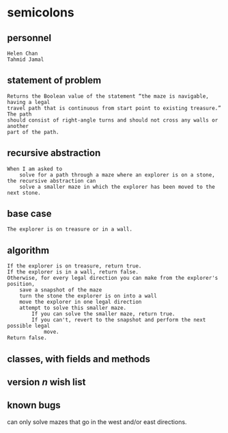 # semicolons
## personnel
    Helen Chan 
    Tahmid Jamal

## statement of problem
    Returns the Boolean value of the statement “the maze is navigable, having a legal
    travel path that is continuous from start point to existing treasure.” The path 
    should consist of right-angle turns and should not cross any walls or another 
    part of the path. 

## recursive abstraction
    When I am asked to
        solve for a path through a maze where an explorer is on a stone,
    the recursive abstraction can
        solve a smaller maze in which the explorer has been moved to the next stone.
   
## base case 
    The explorer is on treasure or in a wall.  
    
## algorithm 
    If the explorer is on treasure, return true. 
    If the explorer is in a wall, return false. 
    Otherwise, for every legal direction you can make from the explorer's position,
        save a snapshot of the maze
        turn the stone the explorer is on into a wall
        move the explorer in one legal direction
        attempt to solve this smaller maze.
            If you can solve the smaller maze, return true.
            If you can't, revert to the snapshot and perform the next possible legal
                move.
    Return false. 
    
## classes, with fields and methods  

## version *n* wish list

## known bugs 
   can only solve mazes that go in the west and/or east directions.
 
    


